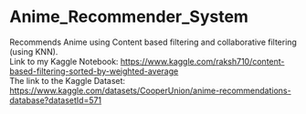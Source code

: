 # Anime_Recommender_System
Recommends Anime using Content based filtering and collaborative filtering (using KNN). <br>
Link to my Kaggle Notebook: https://www.kaggle.com/raksh710/content-based-filtering-sorted-by-weighted-average <br>
The link to the Kaggle Dataset: https://www.kaggle.com/datasets/CooperUnion/anime-recommendations-database?datasetId=571 <br>
